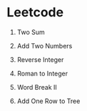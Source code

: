 # Leetcode

1. Two Sum

2. Add Two Numbers

7. Reverse Integer

13. Roman to Integer

140. Word Break II

623. Add One Row to Tree
